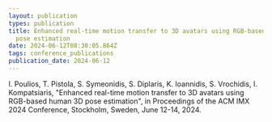 ```yaml
---
layout: publication
types: publication
title: Enhanced real-time motion transfer to 3D avatars using RGB-based human 3D
  pose estimation
date: 2024-06-12T08:30:05.864Z
tags: conference_publications
publication_date: 2024-06-12
---
```

<!--StartFragment-->

I. Poulios, T. Pistola, S. Symeonidis, S. Diplaris, K. Ioannidis, S. Vrochidis, I. Kompatsiaris, "Enhanced real-time motion transfer to 3D avatars using RGB-based human 3D pose estimation", in Proceedings of the ACM IMX 2024 Conference, Stockholm, Sweden, June 12-14, 2024.

<!--EndFragment-->
